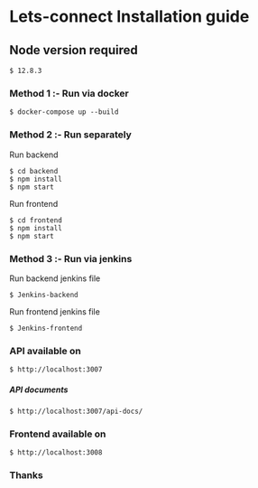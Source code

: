 # Lets-connect Installation guide

## Node version required

```
$ 12.8.3
```
### Method 1 :-   Run via docker

```
$ docker-compose up --build
```

### Method 2 :-   Run separately 
Run backend
```
$ cd backend
$ npm install
$ npm start
```

Run frontend
```
$ cd frontend
$ npm install
$ npm start
```

### Method 3 :-   Run via jenkins

Run backend jenkins file
```
$ Jenkins-backend
```

Run frontend jenkins file
```
$ Jenkins-frontend
```

### API available on

```
$ http://localhost:3007
```
##### API documents

```
$ http://localhost:3007/api-docs/
```

### Frontend available on

```
$ http://localhost:3008
```

### Thanks
